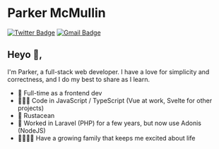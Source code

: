 # Parker McMullin  
[![Twitter Badge](https://img.shields.io/badge/-@parker_codes-1ca0f1?style=flat-square&labelColor=1ca0f1&logo=twitter&logoColor=white&link=https://twitter.com/parker_codes)](https://twitter.com/parker_codes) 
[![Gmail Badge](https://img.shields.io/badge/-parker.mcmullin01@gmail.com-c14438?style=flat-square&logo=Gmail&logoColor=white&link=mailto:parker.mcmullin01@gmail.com)](mailto:parker.mcmullin01@gmail.com)

## Heyo 👋, 
I'm Parker, a full-stack web developer. I have a love for simplicity and correctness, and I do my best to share as I learn.

- 🎨 Full-time as a frontend dev
- 👨🏽‍💻 Code in JavaScript / TypeScript (Vue at work, Svelte for other projects)
- 🦀 Rustacean
- 🐘 Worked in Laravel (PHP) for a few years, but now use Adonis (NodeJS)
- 👨‍👩‍👧‍👦 Have a growing family that keeps me excited about life
